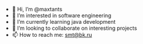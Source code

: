 - 👋 Hi, I’m @maxtants
- 👀 I’m interested in software engineering
- 🌱 I’m currently learning java development
- 💞️ I’m looking to collaborate on interesting projects
- 📫 How to reach me: smt@bk.ru

<!---
maxtants/maxtants is a ✨ special ✨ repository because its `README.md` (this file) appears on your GitHub profile.
You can click the Preview link to take a look at your changes.
--->
